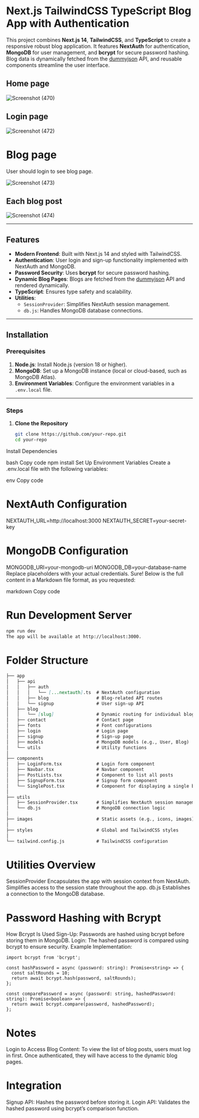 # Next.js TailwindCSS TypeScript Blog App with Authentication

This project combines **Next.js 14**, **TailwindCSS**, and **TypeScript** to create a responsive robust blog application. It features **NextAuth** for authentication, **MongoDB** for user management, and **bcrypt** for secure password hashing. Blog data is dynamically fetched from the [dummyjson](https://dummyjson.com/) API, and reusable components streamline the user interface.


## Home page

![Screenshot (470)](https://github.com/user-attachments/assets/4ece5d7d-046a-45be-acd5-8884f93d712c)

## Login page 

![Screenshot (472)](https://github.com/user-attachments/assets/f30b329f-c196-4fa4-9238-d9f9cac46644)

# Blog page 

User should login to see blog page.

![Screenshot (473)](https://github.com/user-attachments/assets/c0099a43-a69a-4876-9db7-48953f71755c)

## Each blog post
![Screenshot (474)](https://github.com/user-attachments/assets/97a27df3-2888-45df-9a0d-a1b6e6de1d04)


---

## Features

- **Modern Frontend**: Built with Next.js 14 and styled with TailwindCSS.
- **Authentication**: User login and sign-up functionality implemented with NextAuth and MongoDB.
- **Password Security**: Uses **bcrypt** for secure password hashing.
- **Dynamic Blog Pages**: Blogs are fetched from the [dummyjson](https://dummyjson.com/) API and rendered dynamically.
- **TypeScript**: Ensures type safety and scalability.
- **Utilities**:
  - `SessionProvider`: Simplifies NextAuth session management.
  - `db.js`: Handles MongoDB database connections.

---

## Installation

### Prerequisites

1. **Node.js**: Install Node.js (version 18 or higher).
2. **MongoDB**: Set up a MongoDB instance (local or cloud-based, such as MongoDB Atlas).
3. **Environment Variables**: Configure the environment variables in a `.env.local` file.

---

### Steps

1. **Clone the Repository**  
   ```bash
   git clone https://github.com/your-repo.git
   cd your-repo
Install Dependencies

bash
Copy code
npm install
Set Up Environment Variables
Create a .env.local file with the following variables:

env
Copy code
# NextAuth Configuration
NEXTAUTH_URL=http://localhost:3000
NEXTAUTH_SECRET=your-secret-key

# MongoDB Configuration
MONGODB_URI=your-mongodb-uri
MONGODB_DB=your-database-name
Replace placeholders with your actual credentials.
Sure! Below is the full content in a Markdown file format, as you requested:

markdown
Copy code
# Run Development Server

```bash
npm run dev
The app will be available at http://localhost:3000.
```
# Folder Structure
```markdown
├── app
│   ├── api
│   │   ├── auth
│   │   │   └── [...nextauth].ts  # NextAuth configuration
│   │   ├── blog                  # Blog-related API routes
│   │   └── signup                # User sign-up API
│   ├── blog
│   │   └── [slug]                # Dynamic routing for individual blogs
│   ├── contact                   # Contact page
│   ├── fonts                     # Font configurations
│   ├── login                     # Login page
│   ├── signup                    # Sign-up page
│   ├── models                    # MongoDB models (e.g., User, Blog)
│   └── utils                     # Utility functions
│
├── components
│   ├── LoginForm.tsx             # Login form component
│   ├── Navbar.tsx                # Navbar component
│   ├── PostLists.tsx             # Component to list all posts
│   ├── SignupForm.tsx            # Signup form component
│   └── SinglePost.tsx            # Component for displaying a single blog post
│
├── utils
│   ├── SessionProvider.tsx       # Simplifies NextAuth session management
│   └── db.js                     # MongoDB connection logic
│
├── images                        # Static assets (e.g., icons, images)
│
├── styles                        # Global and TailwindCSS styles
│
└── tailwind.config.js            # TailwindCSS configuration
```

# Utilities Overview
SessionProvider
Encapsulates the app with session context from NextAuth.
Simplifies access to the session state throughout the app.
db.js
Establishes a connection to the MongoDB database.

# Password Hashing with Bcrypt
How Bcrypt Is Used
Sign-Up: Passwords are hashed using bcrypt before storing them in MongoDB.
Login: The hashed password is compared using bcrypt to ensure security.
Example Implementation:

```
import bcrypt from 'bcrypt';

const hashPassword = async (password: string): Promise<string> => {
  const saltRounds = 10;
  return await bcrypt.hash(password, saltRounds);
};

const comparePassword = async (password: string, hashedPassword: string): Promise<boolean> => {
  return await bcrypt.compare(password, hashedPassword);
};
```

# Notes
Login to Access Blog Content: To view the list of blog posts, users must log in first. Once authenticated, they will have access to the dynamic blog pages.

# Integration
Signup API: Hashes the password before storing it.
Login API: Validates the hashed password using bcrypt’s comparison function.


